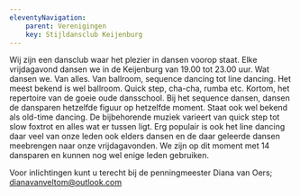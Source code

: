 ```yaml
---
eleventyNavigation:
    parent: Verenigingen
    key: Stijldansclub Keijenburg
---
```


Wij zijn een dansclub waar het plezier in dansen voorop staat. Elke vrijdagavond dansen we in de Keijenburg van 19.00 tot 23.00 uur. Wat dansen we. Van alles. Van ballroom, sequence dancing tot line dancing. Het meest bekend is wel ballroom. Quick step, cha-cha, rumba etc. Kortom, het repertoire van de goeie oude dansschool. Bij het sequence dansen, dansen de dansparen hetzelfde figuur op hetzelfde moment. Staat ook wel bekend als old-time dancing. De bijbehorende muziek varieert van quick step tot slow foxtrot en alles wat er tussen ligt. Erg populair is ook het line dancing daar veel van onze leden ook elders dansen en de daar geleerde dansen meebrengen naar onze vrijdagavonden. We zijn op dit moment met 14 dansparen en kunnen nog wel enige leden gebruiken.

Voor inlichtingen kunt u terecht bij de penningmeester Diana van Oers; [dianavanveltom@outlook.com](mailto:dianavanveltom@outlook.com)

